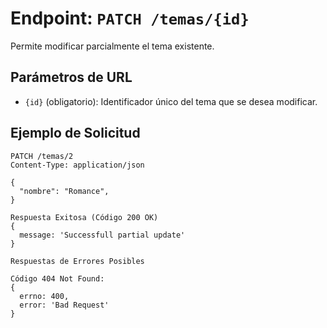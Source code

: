 # Endpoint: `PATCH /temas/{id}`

Permite modificar parcialmente el tema existente.

## Parámetros de URL
- `{id}` (obligatorio): Identificador único del tema que se desea modificar.

## Ejemplo de Solicitud
```http
PATCH /temas/2
Content-Type: application/json

{
  "nombre": "Romance",
}

Respuesta Exitosa (Código 200 OK)
{ 
  message: 'Successfull partial update'
}

Respuestas de Errores Posibles

Código 404 Not Found:
{ 
  errno: 400, 
  error: 'Bad Request'
}
